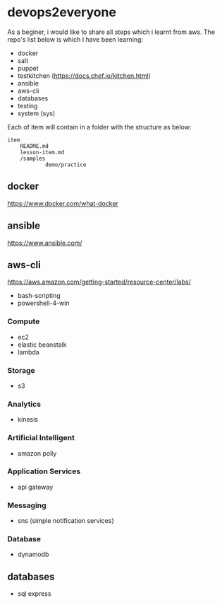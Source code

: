 # devops2everyone

As a beginer, i would like to share all steps which i learnt from aws.
The repo's list below is which I have been learning:

* docker
* salt
* puppet
* testkitchen (https://docs.chef.io/kitchen.html)
* ansible
* aws-cli
* databases
* testing
* system (sys)

Each of item will contain in a folder with the structure as below:
```
item
    README.md
    lesson-item.md
    /samples
            demo/practice
```

## docker

https://www.docker.com/what-docker

## ansible

https://www.ansible.com/

## aws-cli

https://aws.amazon.com/getting-started/resource-center/labs/

* bash-scripting
* powershell-4-win

### Compute

* ec2
* elastic beanstalk
* lambda

### Storage

* s3

### Analytics

* kinesis

### Artificial Intelligent

* amazon polly

### Application Services

* api gateway

### Messaging

* sns (simple notification services)

### Database

* dynamodb


## databases

* sql express
